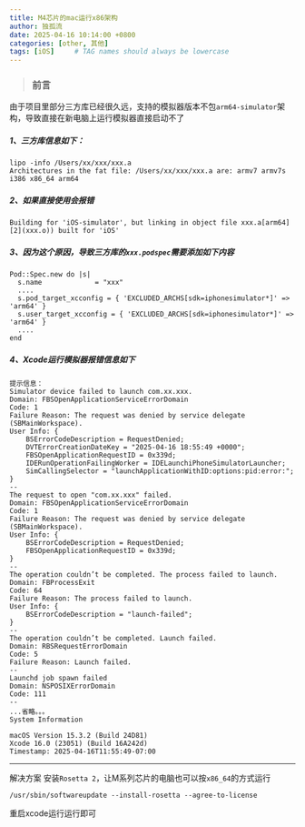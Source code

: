 ```yaml
---
title: M4芯片的mac运行x86架构
author: 独孤流
date: 2025-04-16 10:14:00 +0800
categories: [other, 其他]
tags: [iOS]     # TAG names should always be lowercase
---
```


> ### 前言
由于项目里部分三方库已经很久远，支持的模拟器版本不包`arm64-simulator`架构，导致直接在新电脑上运行模拟器直接启动不了

##### 1、三方库信息如下：
```
lipo -info /Users/xx/xxx/xxx.a 
Architectures in the fat file: /Users/xx/xxx/xxx.a are: armv7 armv7s i386 x86_64 arm64 
```

##### 2、如果直接使用会报错
`Building for 'iOS-simulator', but linking in object file xxx.a[arm64][2](xxx.o)) built for 'iOS'`


##### 3、因为这个原因，导致三方库的`xxx.podspec`需要添加如下内容
```
Pod::Spec.new do |s|
  s.name             = "xxx"
  ....
  s.pod_target_xcconfig = { 'EXCLUDED_ARCHS[sdk=iphonesimulator*]' => 'arm64' }
  s.user_target_xcconfig = { 'EXCLUDED_ARCHS[sdk=iphonesimulator*]' => 'arm64' }
  ....
end

```

##### 4、Xcode运行模拟器报错信息如下
```
提示信息：
Simulator device failed to launch com.xx.xxx.
Domain: FBSOpenApplicationServiceErrorDomain
Code: 1
Failure Reason: The request was denied by service delegate (SBMainWorkspace).
User Info: {
    BSErrorCodeDescription = RequestDenied;
    DVTErrorCreationDateKey = "2025-04-16 18:55:49 +0000";
    FBSOpenApplicationRequestID = 0x339d;
    IDERunOperationFailingWorker = IDELaunchiPhoneSimulatorLauncher;
    SimCallingSelector = "launchApplicationWithID:options:pid:error:";
}
--
The request to open "com.xx.xxx" failed.
Domain: FBSOpenApplicationServiceErrorDomain
Code: 1
Failure Reason: The request was denied by service delegate (SBMainWorkspace).
User Info: {
    BSErrorCodeDescription = RequestDenied;
    FBSOpenApplicationRequestID = 0x339d;
}
--
The operation couldn’t be completed. The process failed to launch.
Domain: FBProcessExit
Code: 64
Failure Reason: The process failed to launch.
User Info: {
    BSErrorCodeDescription = "launch-failed";
}
--
The operation couldn’t be completed. Launch failed.
Domain: RBSRequestErrorDomain
Code: 5
Failure Reason: Launch failed.
--
Launchd job spawn failed
Domain: NSPOSIXErrorDomain
Code: 111
--
...省略。。。
System Information

macOS Version 15.3.2 (Build 24D81)
Xcode 16.0 (23051) (Build 16A242d)
Timestamp: 2025-04-16T11:55:49-07:00
```
----
解决方案
安装`Rosetta 2`，让M系列芯片的电脑也可以按`x86_64`的方式运行
```
/usr/sbin/softwareupdate --install-rosetta --agree-to-license
```

重启xcode运行运行即可